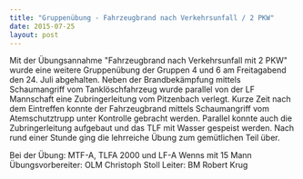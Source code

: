 ```yaml
---
title: "Gruppenübung - Fahrzeugbrand nach Verkehrsunfall / 2 PKW"
date: 2015-07-25
layout: post
---
```


Mit der Übungsannahme "Fahrzeugbrand nach Verkehrsunfall mit 2 PKW" wurde eine weitere Gruppenübung der Gruppen 4 und 6 am Freitagabend den 24. Juli abgehalten. Neben der Brandbekämpfung mittels Schaumangriff vom Tanklöschfahrzeug wurde parallel von der LF Mannschaft eine Zubringerleitung vom Pitzenbach verlegt. Kurze Zeit nach dem Eintreffen konnte der Fahrzeugbrand mittels Schaumangriff vom Atemschutztrupp unter Kontrolle gebracht werden. Parallel konnte auch die Zubringerleitung aufgebaut und das TLF mit Wasser gespeist werden. Nach rund einer Stunde ging die lehrreiche Übung zum gemütlichen Teil über.

Bei der Übung:
MTF-A, TLFA 2000 und LF-A Wenns mit 15 Mann
Übungsvorbereiter: OLM Christoph Stoll
Leiter: BM Robert Krug